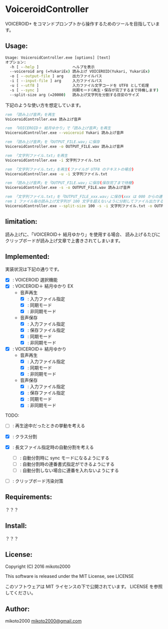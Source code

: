 VoiceroidController
===================

VOICEROID+ をコマンドプロンプトから操作するためのツールを目指しています。

Usage:
------

```bat
Usage: VoiceroidController.exe [options] [text]
オプション:
  -h [ --help ]               ヘルプを表示
  --voiceroid arg (=YukariEx) 読み上げ VOICEROID(Yukari, YukariEx)
  -o [ --output-file ] arg    出力ファイルパス
  -i [ --input-file ] arg     入力ファイルパス
  -u [ --utf8 ]               入力ファイル文字コードを UTF8 として処理
  -s [ --sync ]               同期モード(再生・保存が完了するまで待機します)
  --split-size arg (=20000)   読み上げ文字列を分割する目安のサイズ
```

下記のような使い方を想定しています。

```bat
rem 「読み上げ音声」を再生
VoiceroidController.exe 読み上げ音声

rem 「VOICEROID＋ 結月ゆかり」で「読み上げ音声」を再生
VoiceroidController.exe --voiceroid Yukari 読み上げ音声

rem 「読み上げ音声」を「OUTPUT_FILE.wav」に保存
VoiceroidController.exe -o OUTPUT_FILE.wav 読み上げ音声

rem 「文字列ファイル.txt」を再生
VoiceroidController.exe -i 文字列ファイル.txt

rem 「文字列ファイル.txt」を再生(ファイルが UTF8 のテキストの場合)
VoiceroidController.exe -u -i 文字列ファイル.txt

rem 「読み上げ音声」を「OUTPUT_FILE.wav」に保存(保存完了まで待機)
VoiceroidController.exe -s -o OUTPUT_FILE.wav 読み上げ音声

rem 「文字列ファイル.txt」を「OUTPUT_FILE_xxx.wav」に保存(xxx は 000 からの連番)
rem 1 ファイル毎の読み上げ文字列が 100 文字を超えないように分割してファイル出力する
VoiceroidController.exe --split-size 100 -s -i 文字列ファイル.txt -o OUTPUT_FILE.wav 読み上げ音声
```

limitation:
-----------

読み上げに、「VOICEROID＋ 結月ゆかり」を使用する場合、
読み上げるたびにクリップボードが読み上げ文章で上書きされてしまいます。

Implemented:
------------

実装状況は下記の通りです。

- [x] : VOICEROID 選択機能
- [x] : VOICEROID＋ 結月ゆかり EX
    - 音声再生
        - [x] : 入力ファイル指定
        - [x] : 同期モード
        - [x] : 非同期モード
    - 音声保存
        - [x] : 入力ファイル指定
        - [x] : 保存ファイル指定
        - [x] : 同期モード
        - [x] : 非同期モード
- [x] : VOICEROID＋ 結月ゆかり
    - 音声再生
        - [x] : 入力ファイル指定
        - [x] : 同期モード
        - [x] : 非同期モード
    - 音声保存
        - [x] : 入力ファイル指定
        - [x] : 保存ファイル指定
        - [x] : 同期モード
        - [x] : 非同期モード

TODO:

- [ ] : 再生途中だったときの挙動を考える
- [x] : クラス分割
- [x] : 長文ファイル指定時の自動分割を考える
    - [ ] : 自動分割時に sync モードになるようにする
    - [ ] : 自動分割時の連番書式指定ができるようにする
    - [ ] : 自動分割しない場合に連番を入れないようにする
- [ ] : クリップボード汚染対策


Requirements:
-------------

？？？

Install:
--------

？？？

License:
--------

Copyright (C) 2016 mikoto2000

This software is released under the MIT License, see LICENSE

このソフトウェアは MIT ライセンスの下で公開されています。 LICENSE を参照してください。

Author:
-------

mikoto2000 <mikoto2000@gmail.com>

